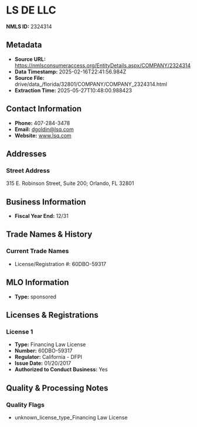 # LS DE LLC

**NMLS ID:** 2324314

## Metadata
- **Source URL:** https://nmlsconsumeraccess.org/EntityDetails.aspx/COMPANY/2324314
- **Data Timestamp:** 2025-02-16T22:41:56.984Z
- **Source File:** drive/data_/florida/32801/COMPANY/COMPANY_2324314.html
- **Extraction Time:** 2025-05-27T10:48:00.988423

## Contact Information
- **Phone:** 407-284-3478
- **Email:** dgoldin@lsq.com
- **Website:** www.lsq.com

## Addresses
### Street Address
315 E. Robinson Street, Suite 200; Orlando, FL 32801

## Business Information
- **Fiscal Year End:** 12/31

## Trade Names & History
### Current Trade Names
- License/Registration #: 60DBO-59317

## MLO Information
- **Type:** sponsored

## Licenses & Registrations

### License 1
- **Type:** Financing Law License
- **Number:** 60DBO-59317
- **Regulator:** California - DFPI
- **Issue Date:** 01/20/2017
- **Authorized to Conduct Business:** Yes

## Quality & Processing Notes
### Quality Flags
- unknown_license_type_Financing Law License
